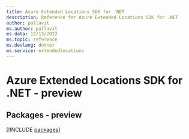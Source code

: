 ```yaml
---
title: Azure Extended Locations SDK for .NET
description: Reference for Azure Extended Locations SDK for .NET
author: pallavit
ms.author: pallavit
ms.data: 12/13/2022
ms.topic: reference
ms.devlang: dotnet
ms.service: extendedlocations
---
```

# Azure Extended Locations SDK for .NET - preview
## Packages - preview
[!INCLUDE [packages](extended-locations-index.md)]